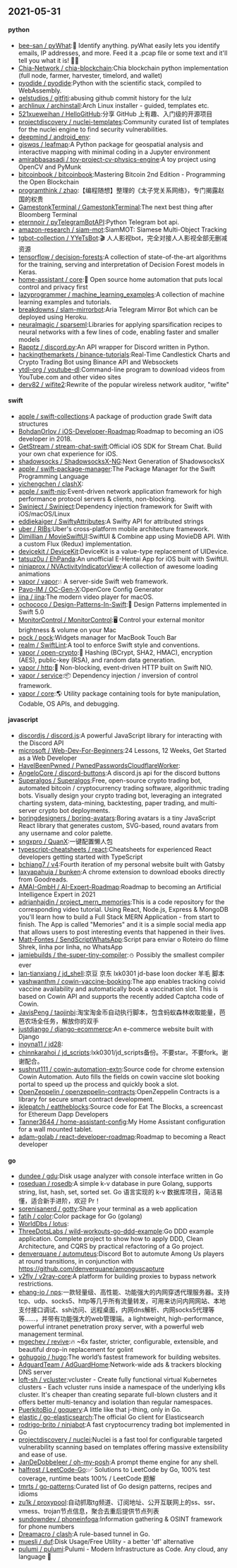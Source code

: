 ## 2021-05-31

#### python
* [bee-san / pyWhat](https://github.com/bee-san/pyWhat):🐸
Identify anything. pyWhat easily lets you identify emails, IP addresses, and more. Feed it a .pcap file or some text and it'll tell you what it is!
🧙‍♀️
* [Chia-Network / chia-blockchain](https://github.com/Chia-Network/chia-blockchain):Chia blockchain python implementation (full node, farmer, harvester, timelord, and wallet)
* [pyodide / pyodide](https://github.com/pyodide/pyodide):Python with the scientific stack, compiled to WebAssembly.
* [gelstudios / gitfiti](https://github.com/gelstudios/gitfiti):abusing github commit history for the lulz
* [archlinux / archinstall](https://github.com/archlinux/archinstall):Arch Linux installer - guided, templates etc.
* [521xueweihan / HelloGitHub](https://github.com/521xueweihan/HelloGitHub):分享 GitHub 上有趣、入门级的开源项目
* [projectdiscovery / nuclei-templates](https://github.com/projectdiscovery/nuclei-templates):Community curated list of templates for the nuclei engine to find security vulnerabilities.
* [deepmind / android_env](https://github.com/deepmind/android_env):
* [giswqs / leafmap](https://github.com/giswqs/leafmap):A Python package for geospatial analysis and interactive mapping with minimal coding in a Jupyter environment
* [amirabbasasadi / toy-project-cv-physics-engine](https://github.com/amirabbasasadi/toy-project-cv-physics-engine):A toy project using OpenCV and PyMunk
* [bitcoinbook / bitcoinbook](https://github.com/bitcoinbook/bitcoinbook):Mastering Bitcoin 2nd Edition - Programming the Open Blockchain
* [programthink / zhao](https://github.com/programthink/zhao):【编程随想】整理的《太子党关系网络》，专门揭露赵国的权贵
* [GamestonkTerminal / GamestonkTerminal](https://github.com/GamestonkTerminal/GamestonkTerminal):The next best thing after Bloomberg Terminal
* [eternnoir / pyTelegramBotAPI](https://github.com/eternnoir/pyTelegramBotAPI):Python Telegram bot api.
* [amazon-research / siam-mot](https://github.com/amazon-research/siam-mot):SiamMOT: Siamese Multi-Object Tracking
* [tgbot-collection / YYeTsBot](https://github.com/tgbot-collection/YYeTsBot):🎬
人人影视bot，完全对接人人影视全部无删减资源
* [tensorflow / decision-forests](https://github.com/tensorflow/decision-forests):A collection of state-of-the-art algorithms for the training, serving and interpretation of Decision Forest models in Keras.
* [home-assistant / core](https://github.com/home-assistant/core):🏡
Open source home automation that puts local control and privacy first
* [lazyprogrammer / machine_learning_examples](https://github.com/lazyprogrammer/machine_learning_examples):A collection of machine learning examples and tutorials.
* [breakdowns / slam-mirrorbot](https://github.com/breakdowns/slam-mirrorbot):Aria Telegram Mirror Bot which can be deployed using Heroku.
* [neuralmagic / sparseml](https://github.com/neuralmagic/sparseml):Libraries for applying sparsification recipes to neural networks with a few lines of code, enabling faster and smaller models
* [Rapptz / discord.py](https://github.com/Rapptz/discord.py):An API wrapper for Discord written in Python.
* [hackingthemarkets / binance-tutorials](https://github.com/hackingthemarkets/binance-tutorials):Real-Time Candlestick Charts and Crypto Trading Bot using Binance API and Websockets
* [ytdl-org / youtube-dl](https://github.com/ytdl-org/youtube-dl):Command-line program to download videos from YouTube.com and other video sites
* [derv82 / wifite2](https://github.com/derv82/wifite2):Rewrite of the popular wireless network auditor, "wifite"

#### swift
* [apple / swift-collections](https://github.com/apple/swift-collections):A package of production grade Swift data structures
* [BohdanOrlov / iOS-Developer-Roadmap](https://github.com/BohdanOrlov/iOS-Developer-Roadmap):Roadmap to becoming an iOS developer in 2018.
* [GetStream / stream-chat-swift](https://github.com/GetStream/stream-chat-swift):Official iOS SDK for Stream Chat. Build your own chat experience for iOS.
* [shadowsocks / ShadowsocksX-NG](https://github.com/shadowsocks/ShadowsocksX-NG):Next Generation of ShadowsocksX
* [apple / swift-package-manager](https://github.com/apple/swift-package-manager):The Package Manager for the Swift Programming Language
* [yichengchen / clashX](https://github.com/yichengchen/clashX):
* [apple / swift-nio](https://github.com/apple/swift-nio):Event-driven network application framework for high performance protocol servers & clients, non-blocking.
* [Swinject / Swinject](https://github.com/Swinject/Swinject):Dependency injection framework for Swift with iOS/macOS/Linux
* [eddiekaiger / SwiftyAttributes](https://github.com/eddiekaiger/SwiftyAttributes):A Swifty API for attributed strings
* [uber / RIBs](https://github.com/uber/RIBs):Uber's cross-platform mobile architecture framework.
* [Dimillian / MovieSwiftUI](https://github.com/Dimillian/MovieSwiftUI):SwiftUI & Combine app using MovieDB API. With a custom Flux (Redux) implementation.
* [devicekit / DeviceKit](https://github.com/devicekit/DeviceKit):DeviceKit is a value-type replacement of UIDevice.
* [tatsuz0u / EhPanda](https://github.com/tatsuz0u/EhPanda):An unofficial E-Hentai App for iOS built with SwiftUI.
* [ninjaprox / NVActivityIndicatorView](https://github.com/ninjaprox/NVActivityIndicatorView):A collection of awesome loading animations
* [vapor / vapor](https://github.com/vapor/vapor):💧
A server-side Swift web framework.
* [Pavo-IM / OC-Gen-X](https://github.com/Pavo-IM/OC-Gen-X):OpenCore Config Generator
* [iina / iina](https://github.com/iina/iina):The modern video player for macOS.
* [ochococo / Design-Patterns-In-Swift](https://github.com/ochococo/Design-Patterns-In-Swift):📖
Design Patterns implemented in Swift 5.0
* [MonitorControl / MonitorControl](https://github.com/MonitorControl/MonitorControl):🖥
Control your external monitor brightness & volume on your Mac
* [pock / pock](https://github.com/pock/pock):Widgets manager for MacBook Touch Bar
* [realm / SwiftLint](https://github.com/realm/SwiftLint):A tool to enforce Swift style and conventions.
* [vapor / open-crypto](https://github.com/vapor/open-crypto):🔑
Hashing (BCrypt, SHA2, HMAC), encryption (AES), public-key (RSA), and random data generation.
* [vapor / http](https://github.com/vapor/http):🚀
Non-blocking, event-driven HTTP built on Swift NIO.
* [vapor / service](https://github.com/vapor/service):📦
Dependency injection / inversion of control framework.
* [vapor / core](https://github.com/vapor/core):🌎
Utility package containing tools for byte manipulation, Codable, OS APIs, and debugging.

#### javascript
* [discordjs / discord.js](https://github.com/discordjs/discord.js):A powerful JavaScript library for interacting with the Discord API
* [microsoft / Web-Dev-For-Beginners](https://github.com/microsoft/Web-Dev-For-Beginners):24 Lessons, 12 Weeks, Get Started as a Web Developer
* [HaveIBeenPwned / PwnedPasswordsCloudflareWorker](https://github.com/HaveIBeenPwned/PwnedPasswordsCloudflareWorker):
* [AngeloCore / discord-buttons](https://github.com/AngeloCore/discord-buttons):A discord.js api for the discord buttons
* [Superalgos / Superalgos](https://github.com/Superalgos/Superalgos):Free, open-source crypto trading bot, automated bitcoin / cryptocurrency trading software, algorithmic trading bots. Visually design your crypto trading bot, leveraging an integrated charting system, data-mining, backtesting, paper trading, and multi-server crypto bot deployments.
* [boringdesigners / boring-avatars](https://github.com/boringdesigners/boring-avatars):Boring avatars is a tiny JavaScript React library that generates custom, SVG-based, round avatars from any username and color palette.
* [sngxpro / QuanX](https://github.com/sngxpro/QuanX):一键配置懒人包
* [typescript-cheatsheets / react](https://github.com/typescript-cheatsheets/react):Cheatsheets for experienced React developers getting started with TypeScript
* [bchiang7 / v4](https://github.com/bchiang7/v4):Fourth iteration of my personal website built with Gatsby
* [laxyapahuja / bunken](https://github.com/laxyapahuja/bunken):A chrome extension to download ebooks directly from Goodreads.
* [AMAI-GmbH / AI-Expert-Roadmap](https://github.com/AMAI-GmbH/AI-Expert-Roadmap):Roadmap to becoming an Artificial Intelligence Expert in 2021
* [adrianhajdin / project_mern_memories](https://github.com/adrianhajdin/project_mern_memories):This is a code repository for the corresponding video tutorial. Using React, Node.js, Express & MongoDB you'll learn how to build a Full Stack MERN Application - from start to finish. The App is called "Memories" and it is a simple social media app that allows users to post interesting events that happened in their lives.
* [Matt-Fontes / SendScriptWhatsApp](https://github.com/Matt-Fontes/SendScriptWhatsApp):Script para enviar o Roteiro do filme Shrek, linha por linha, no WhatsApp
* [jamiebuilds / the-super-tiny-compiler](https://github.com/jamiebuilds/the-super-tiny-compiler):⛄
Possibly the smallest compiler ever
* [lan-tianxiang / jd_shell](https://github.com/lan-tianxiang/jd_shell):京豆 京东 lxk0301 jd-base loon docker 羊毛 脚本
* [yashwanthm / cowin-vaccine-booking](https://github.com/yashwanthm/cowin-vaccine-booking):The app enables tracking coivid vaccine availability and automatically book a vaccination slot. This is based on Cowin API and supports the recently added Captcha code of Cowin.
* [JavisPeng / taojinbi](https://github.com/JavisPeng/taojinbi):淘宝淘金币自动执行脚本，包含蚂蚁森林收取能量，芭芭农场全任务，解放你的双手
* [justdjango / django-ecommerce](https://github.com/justdjango/django-ecommerce):An e-commerce website built with Django
* [inoyna11 / jd28](https://github.com/inoyna11/jd28):
* [chinnkarahoi / jd_scripts](https://github.com/chinnkarahoi/jd_scripts):lxk0301/jd_scripts备份。不要star。不要fork。谢谢配合。
* [sushrut111 / cowin-automation-extn](https://github.com/sushrut111/cowin-automation-extn):Source code for chrome extension Cowin Automation. Auto fills the fields on cowin vaccine slot booking portal to speed up the process and quickly book a slot.
* [OpenZeppelin / openzeppelin-contracts](https://github.com/OpenZeppelin/openzeppelin-contracts):OpenZeppelin Contracts is a library for secure smart contract development.
* [jklepatch / eattheblocks](https://github.com/jklepatch/eattheblocks):Source code for Eat The Blocks, a screencast for Ethereum Dapp Developers
* [Tanner3644 / home-assistant-config](https://github.com/Tanner3644/home-assistant-config):My Home Assistant configuration for a wall mounted tablet.
* [adam-golab / react-developer-roadmap](https://github.com/adam-golab/react-developer-roadmap):Roadmap to becoming a React developer

#### go
* [dundee / gdu](https://github.com/dundee/gdu):Disk usage analyzer with console interface written in Go
* [roseduan / rosedb](https://github.com/roseduan/rosedb):A simple k-v database in pure Golang, supports string, list, hash, set, sorted set. Go 语言实现的 k-v 数据库项目，简洁易懂，适合新手进阶，欢迎 Pr！
* [sorenisanerd / gotty](https://github.com/sorenisanerd/gotty):Share your terminal as a web application
* [fatih / color](https://github.com/fatih/color):Color package for Go (golang)
* [WorldDbs / lotus](https://github.com/WorldDbs/lotus):
* [ThreeDotsLabs / wild-workouts-go-ddd-example](https://github.com/ThreeDotsLabs/wild-workouts-go-ddd-example):Go DDD example application. Complete project to show how to apply DDD, Clean Architecture, and CQRS by practical refactoring of a Go project.
* [denverquane / automuteus](https://github.com/denverquane/automuteus):Discord Bot to automute Among Us players at round transitions, in conjunction with https://github.com/denverquane/amonguscapture
* [v2fly / v2ray-core](https://github.com/v2fly/v2ray-core):A platform for building proxies to bypass network restrictions.
* [ehang-io / nps](https://github.com/ehang-io/nps):一款轻量级、高性能、功能强大的内网穿透代理服务器。支持tcp、udp、socks5、http等几乎所有流量转发，可用来访问内网网站、本地支付接口调试、ssh访问、远程桌面，内网dns解析、内网socks5代理等等……，并带有功能强大的web管理端。a lightweight, high-performance, powerful intranet penetration proxy server, with a powerful web management terminal.
* [mgechev / revive](https://github.com/mgechev/revive):🔥
~6x faster, stricter, configurable, extensible, and beautiful drop-in replacement for golint
* [gohugoio / hugo](https://github.com/gohugoio/hugo):The world’s fastest framework for building websites.
* [AdguardTeam / AdGuardHome](https://github.com/AdguardTeam/AdGuardHome):Network-wide ads & trackers blocking DNS server
* [loft-sh / vcluster](https://github.com/loft-sh/vcluster):vcluster - Create fully functional virtual Kubernetes clusters - Each vcluster runs inside a namespace of the underlying k8s cluster. It's cheaper than creating separate full-blown clusters and it offers better multi-tenancy and isolation than regular namespaces.
* [PuerkitoBio / goquery](https://github.com/PuerkitoBio/goquery):A little like that j-thing, only in Go.
* [elastic / go-elasticsearch](https://github.com/elastic/go-elasticsearch):The official Go client for Elasticsearch
* [rodrigo-brito / ninjabot](https://github.com/rodrigo-brito/ninjabot):A fast cryptocurrency trading bot implemented in Go
* [projectdiscovery / nuclei](https://github.com/projectdiscovery/nuclei):Nuclei is a fast tool for configurable targeted vulnerability scanning based on templates offering massive extensibility and ease of use.
* [JanDeDobbeleer / oh-my-posh](https://github.com/JanDeDobbeleer/oh-my-posh):A prompt theme engine for any shell.
* [halfrost / LeetCode-Go](https://github.com/halfrost/LeetCode-Go):✅
Solutions to LeetCode by Go, 100% test coverage, runtime beats 100% / LeetCode 题解
* [tmrts / go-patterns](https://github.com/tmrts/go-patterns):Curated list of Go design patterns, recipes and idioms
* [zu1k / proxypool](https://github.com/zu1k/proxypool):自动抓取tg频道、订阅地址、公开互联网上的ss、ssr、vmess、trojan节点信息，聚合去重后提供节点列表
* [sundowndev / phoneinfoga](https://github.com/sundowndev/phoneinfoga):Information gathering & OSINT framework for phone numbers
* [Dreamacro / clash](https://github.com/Dreamacro/clash):A rule-based tunnel in Go.
* [muesli / duf](https://github.com/muesli/duf):Disk Usage/Free Utility - a better 'df' alternative
* [pulumi / pulumi](https://github.com/pulumi/pulumi):Pulumi - Modern Infrastructure as Code. Any cloud, any language
🚀
